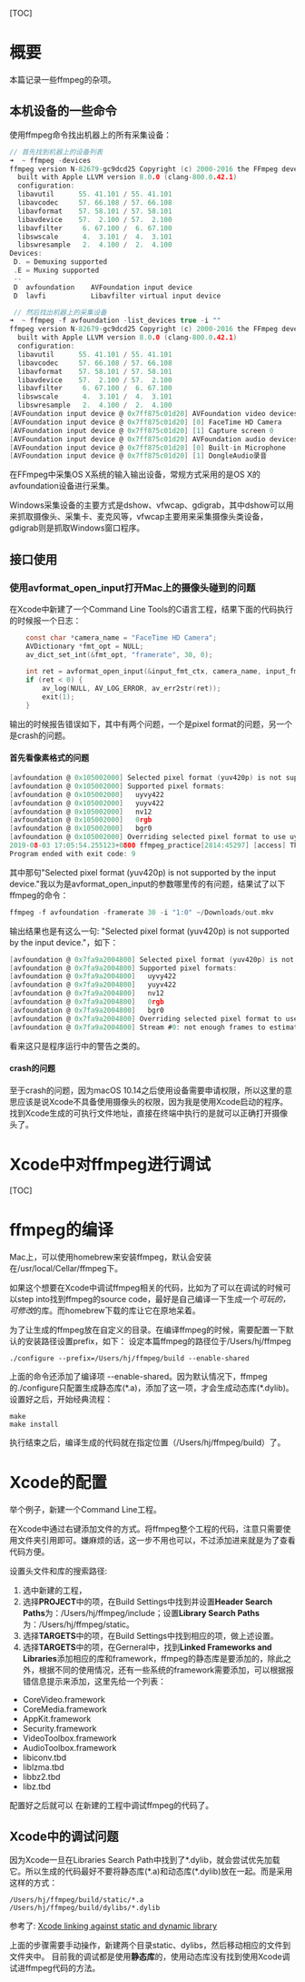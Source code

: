 [TOC]

# 概要

本篇记录一些ffmpeg的杂项。

## 本机设备的一些命令

使用ffmpeg命令找出机器上的所有采集设备：

```c
// 首先找到机器上的设备列表
➜  ~ ffmpeg -devices
ffmpeg version N-82679-gc9dcd25 Copyright (c) 2000-2016 the FFmpeg developers
  built with Apple LLVM version 8.0.0 (clang-800.0.42.1)
  configuration:
  libavutil      55. 41.101 / 55. 41.101
  libavcodec     57. 66.108 / 57. 66.108
  libavformat    57. 58.101 / 57. 58.101
  libavdevice    57.  2.100 / 57.  2.100
  libavfilter     6. 67.100 /  6. 67.100
  libswscale      4.  3.101 /  4.  3.101
  libswresample   2.  4.100 /  2.  4.100
Devices:
 D. = Demuxing supported
 .E = Muxing supported
 --
 D  avfoundation    AVFoundation input device
 D  lavfi           Libavfilter virtual input device

 // 然后找出机器上的采集设备
➜  ~ ffmpeg -f avfoundation -list_devices true -i ""
ffmpeg version N-82679-gc9dcd25 Copyright (c) 2000-2016 the FFmpeg developers
  built with Apple LLVM version 8.0.0 (clang-800.0.42.1)
  configuration:
  libavutil      55. 41.101 / 55. 41.101
  libavcodec     57. 66.108 / 57. 66.108
  libavformat    57. 58.101 / 57. 58.101
  libavdevice    57.  2.100 / 57.  2.100
  libavfilter     6. 67.100 /  6. 67.100
  libswscale      4.  3.101 /  4.  3.101
  libswresample   2.  4.100 /  2.  4.100
[AVFoundation input device @ 0x7ff875c01d20] AVFoundation video devices:
[AVFoundation input device @ 0x7ff875c01d20] [0] FaceTime HD Camera
[AVFoundation input device @ 0x7ff875c01d20] [1] Capture screen 0
[AVFoundation input device @ 0x7ff875c01d20] AVFoundation audio devices:
[AVFoundation input device @ 0x7ff875c01d20] [0] Built-in Microphone
[AVFoundation input device @ 0x7ff875c01d20] [1] DongleAudio录音
```

在FFmpeg中采集OS X系统的输入输出设备，常规方式采用的是OS X的avfoundation设备进行采集。

Windows采集设备的主要方式是dshow、vfwcap、gdigrab，其中dshow可以用来抓取摄像头、采集卡、麦克风等，vfwcap主要用来采集摄像头类设备，gdigrab则是抓取Windows窗口程序。

## 接口使用

### 使用avformat_open_input打开Mac上的摄像头碰到的问题

在Xcode中新建了一个Command Line Tools的C语言工程，结果下面的代码执行的时候报一个日志：

```c
    const char *camera_name = "FaceTime HD Camera";
    AVDictionary *fmt_opt = NULL;
    av_dict_set_int(&fmt_opt, "framerate", 30, 0);
    
    int ret = avformat_open_input(&input_fmt_ctx, camera_name, input_fmt, &fmt_opt);
    if (ret < 0) {
        av_log(NULL, AV_LOG_ERROR, av_err2str(ret));
        exit(1);
    }
```

输出的时候报告错误如下，其中有两个问题，一个是pixel format的问题，另一个是crash的问题。

#### 首先看像素格式的问题

```c
[avfoundation @ 0x105002000] Selected pixel format (yuv420p) is not supported by the input device.
[avfoundation @ 0x105002000] Supported pixel formats:
[avfoundation @ 0x105002000]   uyvy422
[avfoundation @ 0x105002000]   yuyv422
[avfoundation @ 0x105002000]   nv12
[avfoundation @ 0x105002000]   0rgb
[avfoundation @ 0x105002000]   bgr0
[avfoundation @ 0x105002000] Overriding selected pixel format to use uyvy422 instead.
2019-08-03 17:05:54.255123+0800 ffmpeg_practice[2814:45297] [access] This app has crashed because it attempted to access privacy-sensitive data without a usage description.  The app's Info.plist must contain an NSCameraUsageDescription key with a string value explaining to the user how the app uses this data.
Program ended with exit code: 9
```

其中那句"Selected pixel format (yuv420p) is not supported by the input device."我以为是avformat_open_input的参数哪里传的有问题，结果试了以下ffmpeg的命令：

```c
ffmpeg -f avfoundation -framerate 30 -i "1:0" ~/Downloads/out.mkv
```

输出结果也是有这么一句: "Selected pixel format (yuv420p) is not supported by the input device."，如下：

```c
[avfoundation @ 0x7fa9a2004800] Selected pixel format (yuv420p) is not supported by the input device.
[avfoundation @ 0x7fa9a2004800] Supported pixel formats:
[avfoundation @ 0x7fa9a2004800]   uyvy422
[avfoundation @ 0x7fa9a2004800]   yuyv422
[avfoundation @ 0x7fa9a2004800]   nv12
[avfoundation @ 0x7fa9a2004800]   0rgb
[avfoundation @ 0x7fa9a2004800]   bgr0
[avfoundation @ 0x7fa9a2004800] Overriding selected pixel format to use uyvy422 instead.
[avfoundation @ 0x7fa9a2004800] Stream #0: not enough frames to estimate rate; consider increasing probesize
```

看来这只是程序运行中的警告之类的。

#### crash的问题

至于crash的问题，因为macOS 10.14之后使用设备需要申请权限，所以这里的意思应该是说Xcode不具备使用摄像头的权限，因为我是使用Xcode启动的程序。找到Xcode生成的可执行文件地址，直接在终端中执行的是就可以正确打开摄像头了。

# Xcode中对ffmpeg进行调试

[TOC]

# ffmpeg的编译

Mac上，可以使用homebrew来安装ffmpeg，默认会安装在/usr/local/Cellar/ffmpeg下。

如果这个想要在Xcode中调试ffmpeg相关的代码，比如为了可以在调试的时候可以step into找到ffmpeg的source code，最好是自己编译一下生成一个*可玩的，可修改*的库。而homebrew下载的库让它在原地呆着。

为了让生成的ffmpeg放在自定义的目录。在编译ffmpeg的时候，需要配置一下默认的安装路径设置prefix，如下：
设定本篇ffmpeg的路径位于/Users/hj/ffmpeg
```
./configure --prefix=/Users/hj/ffmpeg/build --enable-shared
```

上面的命令还添加了编译项 --enable-shared。因为默认情况下，ffmpeg的./configure只配置生成静态库(\*.a)，添加了这一项，才会生成动态库(\*.dylib)。设置好之后，开始经典流程：

```
make
make install
```

执行结束之后，编译生成的代码就在指定位置（/Users/hj/ffmpeg/build）了。

# Xcode的配置

举个例子，新建一个Command Line工程。

在Xcode中通过右键添加文件的方式。将ffmpeg整个工程的代码，注意只需要使用文件夹引用即可。嫌麻烦的话，这一步不用也可以，不过添加进来就是为了查看代码方便。

设置头文件和库的搜索路径:
1. 选中新建的工程，
2. 选择**PROJECT**中的项，在Build Settings中找到并设置**Header Search Paths**为：/Users/hj/ffmpeg/include；设置**Library Search Paths**为：/Users/hj/ffmpeg/static。
3. 选择**TARGETS**中的项，在Build Settings中找到相应的项，做上述设置。
4. 选择**TARGETS**中的项，在Gerneral中，找到**Linked Frameworks and Libraries**添加相应的库和framework，ffmpeg的静态库是要添加的，除此之外，根据不同的使用情况，还有一些系统的framework需要添加，可以根据报错信息提示来添加，这里先给一个列表：

- CoreVideo.framework
- CoreMedia.framework
- AppKit.framework
- Security.framework
- VideoToolbox.framework
- AudioToolbox.framework
- libiconv.tbd
- liblzma.tbd
- libbz2.tbd
- libz.tbd

配置好之后就可以 在新建的工程中调试ffmpeg的代码了。

## Xcode中的调试问题

因为Xcode一旦在Libraries Search Path中找到了*.dylib，就会尝试优先加载它。所以生成的代码最好不要将静态库(\*.a)和动态库(\*.dylib)放在一起。而是采用这样的方式：

```
/Users/hj/ffmpeg/build/static/*.a
/Users/hj/ffmpeg/build/dylibs/*.dylib
```

参考了: [Xcode linking against static and dynamic library](https://stackoverflow.com/questions/45699389/xcode-linking-against-static-and-dynamic-library?rq=1)


上面的步骤需要手动操作，新建两个目录static、dylibs，然后移动相应的文件到文件夹中。
目前我的调试都是使用**静态库**的，使用动态库没有找到使用Xcode调试进ffmpeg代码的方法。